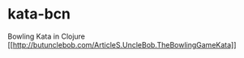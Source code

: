 # kata-bcn

Bowling Kata in Clojure [[http://butunclebob.com/ArticleS.UncleBob.TheBowlingGameKata]]
